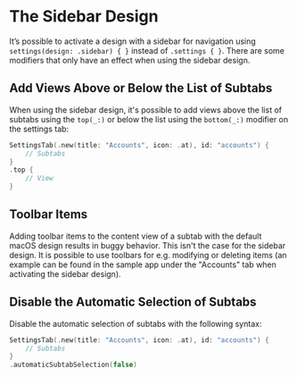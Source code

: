 # The Sidebar Design

It’s possible to activate a design with a sidebar for navigation using `settings(design: .sidebar) { }` instead of `.settings { }`. There are some modifiers that only have an effect when using the sidebar design.

## Add Views Above or Below the List of Subtabs
When using the sidebar design, it's possible to add views above the list of subtabs using the `top(_:)` or below the list using the `bottom(_:)` modifier on the settings tab:
```swift
SettingsTab(.new(title: "Accounts", icon: .at), id: "accounts") {
    // Subtabs
}
.top {
    // View
}
```

## Toolbar Items
Adding toolbar items to the content view of a subtab with the default macOS design results in buggy behavior. This isn't the case for the sidebar design. It is possible to use toolbars for e.g. modifying or deleting items (an example can be found in the sample app under the "Accounts" tab when activating the sidebar design).

## Disable the Automatic Selection of Subtabs
Disable the automatic selection of subtabs with the following syntax:
```swift
SettingsTab(.new(title: "Accounts", icon: .at), id: "accounts") {
    // Subtabs
}
.automaticSubtabSelection(false)
```
